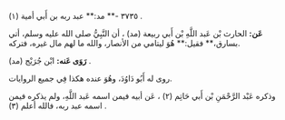 ٣٧٣٥ -** مد:** عبد ربه بن أَبي أمية (١) .

**عَن:** الحارث بْن عَبد اللَّهِ بْن أَبي ربيعة (مد) ، أن النَّبِيُّ صلى الله عليه وسلم، أتي بسارق،** فقيل:** هُوَ ليتامي من الأنصار، والله ما لهم مال غيره، فتركه.

**رَوَى عَنه:** ابْن جُرَيْج (مد) .

روى له أَبُو دَاوُدَ، وهُوَ عنده هكذا فِي جميع الروايات.

وذكره عَبْد الرَّحْمَنِ بْن أَبي حَاتِم (٢) ، عَن أبيه فيمن اسمه عَبد اللَّهِ، ولم يذكره فيمن اسمه عبد ربه، فالله أعلم (٣) .
